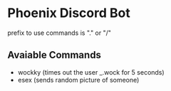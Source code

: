 # Phoenix Discord Bot
prefix to use commands is "." or "/"
 ## Avaiable Commands
 - wockky (times out the user _.wock for 5 seconds)
 - esex (sends random picture of someone)
